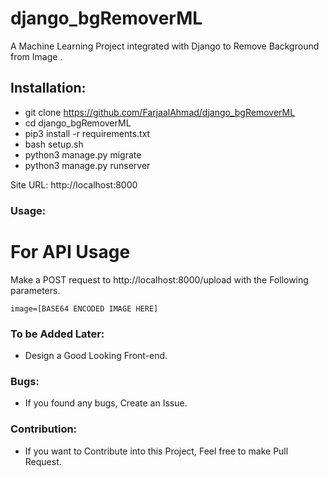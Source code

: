 # django_bgRemoverML
A Machine Learning Project integrated with Django to Remove Background from Image . 

## Installation:
- git clone https://github.com/FarjaalAhmad/django_bgRemoverML
- cd django_bgRemoverML
- pip3 install -r requirements.txt
- bash setup.sh
- python3 manage.py migrate
- python3 manage.py runserver

Site URL: http://localhost:8000

### Usage:
For API Usage
=============
Make a POST request to http://localhost:8000/upload with the Following parameters.
	
	image=[BASE64 ENCODED IMAGE HERE]
	
### To be Added Later:
- Design a Good Looking Front-end.

### Bugs:
- If you found any bugs, Create an Issue.

### Contribution:
- If you want to Contribute into this Project, Feel free to make Pull Request.
